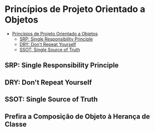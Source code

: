# Princípios de Projeto Orientado a Objetos

- [Princípios de Projeto Orientado a Objetos](#princ%c3%adpios-de-projeto-orientado-a-objetos)
  - [SRP: Single Responsibility Principle](#srp-single-responsibility-principle)
  - [DRY: Don't Repeat Yourself](#dry-dont-repeat-yourself)
  - [SSOT: Single Source of Truth](#ssot-single-source-of-truth)

## SRP: Single Responsibility Principle

## DRY: Don't Repeat Yourself

## SSOT: Single Source of Truth

## Prefira a Composição de Objeto à Herança de Classe



